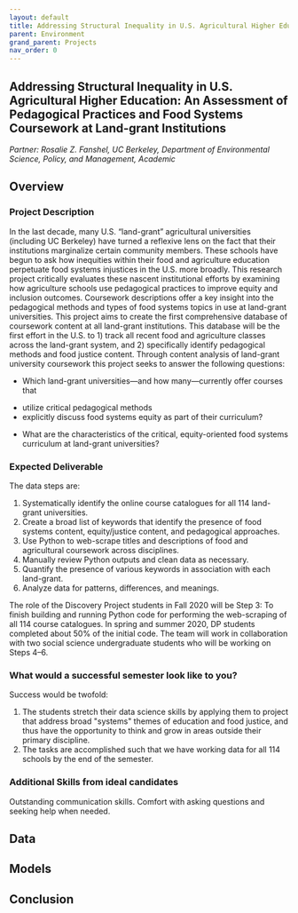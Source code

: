 ```yaml
---
layout: default
title: Addressing Structural Inequality in U.S. Agricultural Higher Education
parent: Environment
grand_parent: Projects 
nav_order: 0
---
```



## Addressing Structural Inequality in U.S. Agricultural Higher Education: An Assessment of Pedagogical Practices and Food Systems Coursework at Land-grant Institutions
*Partner: Rosalie Z. Fanshel, UC Berkeley, Department of Environmental Science, Policy, and Management, Academic*

## Overview
### Project Description
In the last decade, many U.S. “land-grant” agricultural universities (including UC Berkeley) have turned a reflexive lens on the fact that their institutions marginalize certain community members. These schools have begun to ask how inequities within their food and agriculture education perpetuate food systems injustices in the U.S. more broadly. This research project critically evaluates these nascent institutional efforts by examining how agriculture schools use pedagogical practices to improve equity and inclusion outcomes. Coursework descriptions offer a key insight into the pedagogical methods and types of food systems topics in use at land-grant universities. This project aims to create the first comprehensive database of coursework content at all land-grant institutions. This database will be the first effort in the U.S. to 1) track all recent food and agriculture classes across the land-grant system, and 2) specifically identify pedagogical methods and food justice content. Through content analysis of land-grant university coursework this project seeks to answer the following questions: 
* Which land-grant universities—and how many—currently offer courses that 
- utilize critical pedagogical methods
- explicitly discuss food systems equity as part of their curriculum?
* What are the characteristics of the critical, equity-oriented food systems curriculum at land-grant universities?
### Expected Deliverable
The data steps are:
1. Systematically identify the online course catalogues for all 114 land-grant universities.
1. Create a broad list of keywords that identify the presence of food systems content, equity/justice content, and pedagogical approaches.
1. Use Python to web-scrape titles and descriptions of food and agricultural coursework across disciplines. 
1. Manually review Python outputs and clean data as necessary. 
1. Quantify the presence of various keywords in association with each land-grant. 
1. Analyze data for patterns, differences, and meanings. 

The role of the Discovery Project students in Fall 2020 will be Step 3: To finish building and running Python code for performing the web-scraping of all 114 course catalogues. In spring and summer 2020, DP students completed about 50% of the initial code. The team will work in collaboration with two social science undergraduate students who will be working on Steps 4–6. 

### What would a successful semester look like to you?
Success would be twofold: 
1. The students stretch their data science skills by applying them to project that address broad "systems" themes of education and food justice, and thus have the opportunity to think and grow in areas outside their primary discipline. 
1. The tasks are accomplished such that we have working data for all 114 schools by the end of the semester.
### Additional Skills from ideal candidates
Outstanding communication skills. Comfort with asking questions and seeking help when needed.

## Data

## Models

## Conclusion


```python

```
